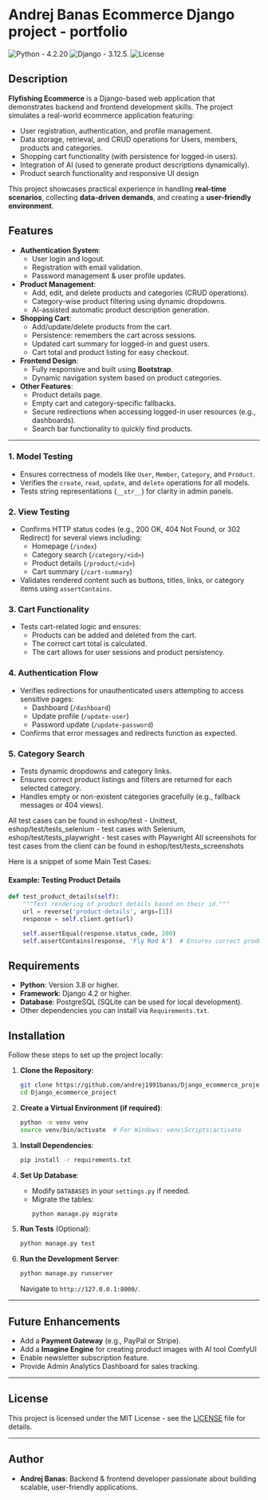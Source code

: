 # Andrej Banas Ecommerce Django project - portfolio

![Python](https://img.shields.io/badge/python-3.x-blue.svg) - 4.2.20
![Django](https://img.shields.io/badge/django-4.x-green.svg) - 3.12.5.
![License](https://img.shields.io/badge/license-MIT-yellow.svg)

## Description

**Flyfishing Ecommerce** is a Django-based web application that demonstrates backend and frontend development skills. The project simulates a real-world ecommerce application featuring:

- User registration, authentication, and profile management.
- Data storage, retrieval, and CRUD operations for Users, members, products and categories.
- Shopping cart functionality (with persistence for logged-in users).
- Integration of AI (used to generate product descriptions dynamically).
- Product search functionality and responsive UI design

This project showcases practical experience in handling **real-time scenarios**, collecting **data-driven demands**, and creating a **user-friendly environment**.

## Features

- **Authentication System**:
  - User login and logout.
  - Registration with email validation.
  - Password management & user profile updates.
- **Product Management**:
  - Add, edit, and delete products and categories (CRUD operations).
  - Category-wise product filtering using dynamic dropdowns.
  - AI-assisted automatic product description generation.
- **Shopping Cart**:
  - Add/update/delete products from the cart.
  - Persistence: remembers the cart across sessions.
  - Updated cart summary for logged-in and guest users.
  - Cart total and product listing for easy checkout.
- **Frontend Design**:
  - Fully responsive and built using **Bootstrap**.
  - Dynamic navigation system based on product categories.
- **Other Features**:
  - Product details page.
  - Empty cart and category-specific fallbacks.
  - Secure redirections when accessing logged-in user resources (e.g., dashboards).
  - Search bar functionality to quickly find products.

---

### 1. **Model Testing**
- Ensures correctness of models like `User`, `Member`, `Category`, and `Product`.
- Verifies the `create`, `read`, `update`, and `delete` operations for all models.
- Tests string representations (`__str__`) for clarity in admin panels.

### 2. **View Testing**
- Confirms HTTP status codes (e.g., 200 OK, 404 Not Found, or 302 Redirect) for several views including:
  - Homepage (`/index`)
  - Category search (`/category/<id>`)
  - Product details (`/product/<id>`)
  - Cart summary (`/cart-summary`)
- Validates rendered content such as buttons, titles, links, or category items using `assertContains`.

### 3. **Cart Functionality**
- Tests cart-related logic and ensures:
  - Products can be added and deleted from the cart.
  - The correct cart total is calculated.
  - The cart allows for user sessions and product persistency.

### 4. **Authentication Flow**
- Verifies redirections for unauthenticated users attempting to access sensitive pages:
  - Dashboard (`/dashboard`)
  - Update profile (`/update-user`)
  - Password update (`/update-password`)
- Confirms that error messages and redirects function as expected.

### 5. **Category Search**
- Tests dynamic dropdowns and category links.
- Ensures correct product listings and filters are returned for each selected category.
- Handles empty or non-existent categories gracefully (e.g., fallback messages or 404 views).

All test cases can be found in eshop/test - Unittest, eshop/test/tests_selenium - test cases with Selenium, eshop/test/tests_playwright - test cases with Playwright
All screenshots for test cases from the client can be found in eshop/test/tests_screenshots

Here is a snippet of some Main Test Cases:

#### Example: Testing Product Details
```python
def test_product_details(self):
    """Test rendering of product details based on their id."""
    url = reverse('product-details', args=[1])
    response = self.client.get(url)

    self.assertEqual(response.status_code, 200)
    self.assertContains(response, 'Fly Rod A')  # Ensures correct product renders
```

## Requirements

- **Python**: Version 3.8 or higher.
- **Framework**: Django 4.2 or higher.
- **Database**: PostgreSQL (SQLite can be used for local development).
- Other dependencies you can install via `Requirements.txt`.



## Installation

Follow these steps to set up the project locally:

1. **Clone the Repository**:
   ```bash
   git clone https://github.com/andrej1991banas/Django_ecommerce_project.git
   cd Django_ecommerce_project
   ```

2. **Create a Virtual Environment (if required)**:
   ```bash
   python -m venv venv
   source venv/bin/activate  # For Windows: venv\Scripts\activate
   ```

3. **Install Dependencies**:
   ```bash
   pip install -r requirements.txt
   ```

4. **Set Up Database**:
   - Modify `DATABASES` in your `settings.py` if needed.
   - Migrate the tables:
     ```bash
     python manage.py migrate
     ```

5. **Run Tests** (Optional):
   ```bash
   python manage.py test
   ```

6. **Run the Development Server**:
   ```bash
   python manage.py runserver
   ```

   Navigate to `http://127.0.0.1:8000/`.

---


## Future Enhancements

- Add a **Payment Gateway** (e.g., PayPal or Stripe).
- Add a **Imagine Engine** for creating product images with AI tool ComfyUI
- Enable newsletter subscription feature.
- Provide Admin Analytics Dashboard for sales tracking.

---

## License

This project is licensed under the MIT License - see the [LICENSE](LICENSE) file for details.

---

## Author

- **Andrej Banas**: Backend & frontend developer passionate about building scalable, user-friendly applications.
